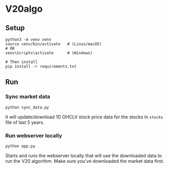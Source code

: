 # V20algo

## Setup

```shell
python3 -m venv venv
source venv/bin/activate   # (Linux/macOS)
# OR
venv\Scripts\activate      # (Windows)

# Then install
pip install -r requirements.txt
```

## Run

### Sync market data
```shell
python sync_data.py
```
It will update/download 1D OHCLV stock price data for the stocks in `stocks` file of last 5 years.

### Run webserver locally
```shell
python app.py
```
Starts and runs the webserver locally that will use the downloaded data to run the V20 algorithm. Make sure you've downloaded the market data first.